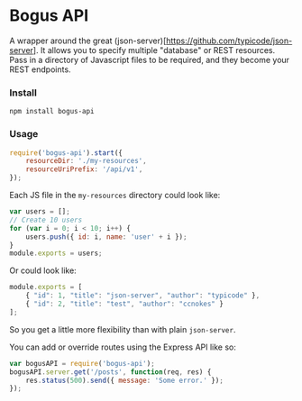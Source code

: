 # Bogus API

A wrapper around the great (json-server)[https://github.com/typicode/json-server]. It allows you to specify multiple "database" or REST resources. Pass in a directory of Javascript files to be required, and they become your REST endpoints.

### Install
```
npm install bogus-api
```

### Usage
```javascript
require('bogus-api').start({
    resourceDir: './my-resources',
    resourceUriPrefix: '/api/v1',
});
```

Each JS file in the `my-resources` directory could look like:
```javascript
var users = [];
// Create 10 users
for (var i = 0; i < 10; i++) {
    users.push({ id: i, name: 'user' + i });
}
module.exports = users;
```

Or could look like:
```javascript
module.exports = [
    { "id": 1, "title": "json-server", "author": "typicode" },
    { "id": 2, "title": "test", "author": "ccnokes" }
];
```
So you get a little more flexibility than with plain `json-server`.


You can add or override routes using the Express API like so:
```javascript
var bogusAPI = require('bogus-api');
bogusAPI.server.get('/posts', function(req, res) {
    res.status(500).send({ message: 'Some error.' });
});
```
